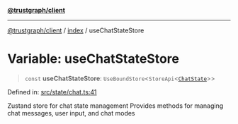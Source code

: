 [**@trustgraph/client**](../../README.md)

***

[@trustgraph/client](../../README.md) / [index](../README.md) / useChatStateStore

# Variable: useChatStateStore

> `const` **useChatStateStore**: `UseBoundStore`\<`StoreApi`\<[`ChatState`](../interfaces/ChatState.md)\>\>

Defined in: [src/state/chat.ts:41](https://github.com/trustgraph-ai/trustgraph-ts-client/blob/4700024d623d01d40c50072d60c021f3b6c60b54/src/state/chat.ts#L41)

Zustand store for chat state management
Provides methods for managing chat messages, user input, and chat modes
